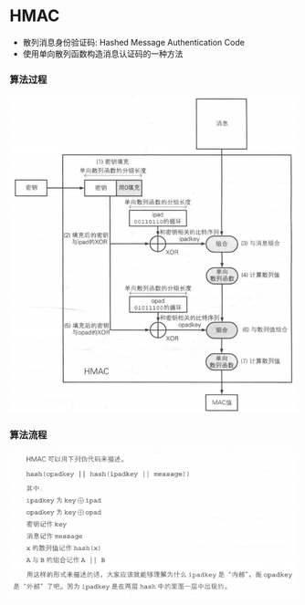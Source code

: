 # HMAC

- 散列消息身份验证码: Hashed Message Authentication Code
- 使用单向散列函数构造消息认证码的一种方法

### 算法过程

![](image/HMAC.png)

### 算法流程

![](image/HMAC算法流程.png)

